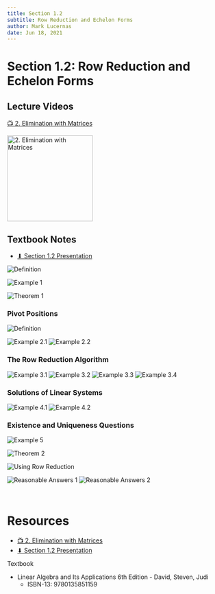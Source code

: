```yaml
---
title: Section 1.2
subtitle: Row Reduction and Echelon Forms
author: Mark Lucernas
date: Jun 18, 2021
---
```



# Section 1.2: Row Reduction and Echelon Forms

## Lecture Videos

[📺 2. Elimination with Matrices](https://www.youtube.com/watch?v=QVKj3LADCnA)

[<img src="https://img.youtube.com/vi/QVKj3LADCnA/0.jpg" alt="2. Elimination with Matrices" width="200"/>](https://www.youtube.com/embed/QVKj3LADCnA "2. Elimination with Matrices")

## Textbook Notes

- [⬇ Section 1.2 Presentation](file:../../../../../files/summer-2021/MATH-254/notes/ch-1/sec_1-2_presentation.pptx)

![Definition](../../../../../files/summer-2021/MATH-254/notes/ch-1/sec_1-2_definition_row_reduction_and_echelon_forms.png)

![Example 1](../../../../../files/summer-2021/MATH-254/notes/ch-1/sec_1-2_example-1.png)

![Theorem 1](../../../../../files/summer-2021/MATH-254/notes/ch-1/sec_1-2_theorem_1.png)

### Pivot Positions

![Definition](../../../../../files/summer-2021/MATH-254/notes/ch-1/sec_1-2_definition_pivot_position.png)

![Example 2.1](../../../../../files/summer-2021/MATH-254/notes/ch-1/sec_1-2_example_2-1.png)
![Example 2.2](../../../../../files/summer-2021/MATH-254/notes/ch-1/sec_1-2_example_2-2.png)

### The Row Reduction Algorithm

![Example 3.1](../../../../../files/summer-2021/MATH-254/notes/ch-1/sec_1-2_example_3-1.png)
![Example 3.2](../../../../../files/summer-2021/MATH-254/notes/ch-1/sec_1-2_example_3-2.png)
![Example 3.3](../../../../../files/summer-2021/MATH-254/notes/ch-1/sec_1-2_example_3-3.png)
![Example 3.4](../../../../../files/summer-2021/MATH-254/notes/ch-1/sec_1-2_example_3-4.png)

### Solutions of Linear Systems

![Example 4.1](../../../../../files/summer-2021/MATH-254/notes/ch-1/sec_1-2_example_4-1.png)
![Example 4.2](../../../../../files/summer-2021/MATH-254/notes/ch-1/sec_1-2_example_4-2.png)

### Existence and Uniqueness Questions

![Example 5](../../../../../files/summer-2021/MATH-254/notes/ch-1/sec_1-2_example_5.png)

![Theorem 2](../../../../../files/summer-2021/MATH-254/notes/ch-1/sec_1-2_theorem_2.png)


![Using Row Reduction](../../../../../files/summer-2021/MATH-254/notes/ch-1/sec_1-2_using_row_reduction.png)

![Reasonable Answers 1](../../../../../files/summer-2021/MATH-254/notes/ch-1/sec_1-2_reasonable_answers_1.png)
![Reasonable Answers 2](../../../../../files/summer-2021/MATH-254/notes/ch-1/sec_1-2_reasonable_answers_2.png)


<br>

# Resources

- [📺 2. Elimination with Matrices](https://www.youtube.com/watch?v=QVKj3LADCnA)
- [⬇ Section 1.2 Presentation](file:../../../../../files/summer-2021/MATH-254/notes/ch-1/sec_1-2_presentation.pptx)

Textbook

+ Linear Algebra and Its Applications 6th Edition - David, Steven, Judi
  + ISBN-13: 9780135851159

